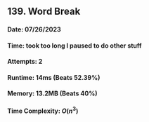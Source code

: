 ## 139. Word Break

#### Date: 07/26/2023

#### Time: took too long I paused to do other stuff

#### Attempts: 2

#### Runtime: 14ms (Beats 52.39%)

#### Memory: 13.2MB (Beats 40%)

#### Time Complexity: $O(n^3)$